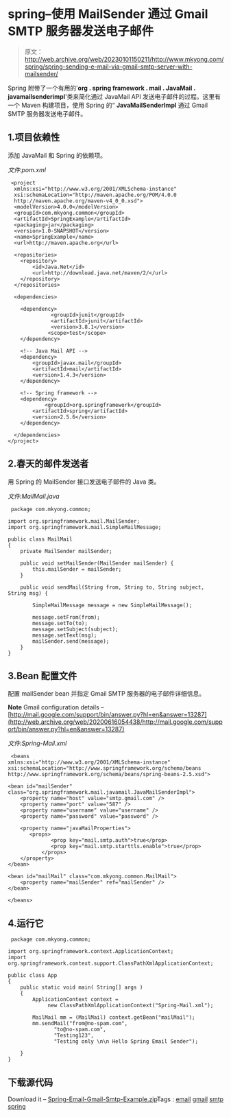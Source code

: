 # spring–使用 MailSender 通过 Gmail SMTP 服务器发送电子邮件

> 原文：<http://web.archive.org/web/20230101150211/http://www.mkyong.com/spring/spring-sending-e-mail-via-gmail-smtp-server-with-mailsender/>

Spring 附带了一个有用的'**org . spring framework . mail . JavaMail . javamailsenderimpl**'类来简化通过 JavaMail API 发送电子邮件的过程。这里有一个 Maven 构建项目，使用 Spring 的“ **JavaMailSenderImpl** 通过 Gmail SMTP 服务器发送电子邮件。

## 1.项目依赖性

添加 JavaMail 和 Spring 的依赖项。

*文件:pom.xml*

```
 <project  
  xmlns:xsi="http://www.w3.org/2001/XMLSchema-instance"
  xsi:schemaLocation="http://maven.apache.org/POM/4.0.0 
  http://maven.apache.org/maven-v4_0_0.xsd">
  <modelVersion>4.0.0</modelVersion>
  <groupId>com.mkyong.common</groupId>
  <artifactId>SpringExample</artifactId>
  <packaging>jar</packaging>
  <version>1.0-SNAPSHOT</version>
  <name>SpringExample</name>
  <url>http://maven.apache.org</url>

  <repositories>
  	<repository>
  		<id>Java.Net</id>
  		<url>http://download.java.net/maven/2/</url>
  	</repository>
  </repositories>

  <dependencies>

    <dependency>
              <groupId>junit</groupId>
              <artifactId>junit</artifactId>
              <version>3.8.1</version>
             <scope>test</scope>
    </dependency>

    <!-- Java Mail API -->
    <dependency>
	    <groupId>javax.mail</groupId>
	    <artifactId>mail</artifactId>
	    <version>1.4.3</version>
    </dependency>

    <!-- Spring framework -->
    <dependency>
     	    <groupId>org.springframework</groupId>
	    <artifactId>spring</artifactId>
	    <version>2.5.6</version>
    </dependency>

  </dependencies>
</project> 
```

## 2.春天的邮件发送者

用 Spring 的 MailSender 接口发送电子邮件的 Java 类。

*文件:MailMail.java*

```
 package com.mkyong.common;

import org.springframework.mail.MailSender;
import org.springframework.mail.SimpleMailMessage;

public class MailMail
{
	private MailSender mailSender;

	public void setMailSender(MailSender mailSender) {
		this.mailSender = mailSender;
	}

	public void sendMail(String from, String to, String subject, String msg) {

		SimpleMailMessage message = new SimpleMailMessage();

		message.setFrom(from);
		message.setTo(to);
		message.setSubject(subject);
		message.setText(msg);
		mailSender.send(message);	
	}
} 
```

## 3.Bean 配置文件

配置 mailSender bean 并指定 Gmail SMTP 服务器的电子邮件详细信息。

**Note**
Gmail configuration details – [http://mail.google.com/support/bin/answer.py?hl=en&answer=13287](http://web.archive.org/web/20200616054438/http://mail.google.com/support/bin/answer.py?hl=en&answer=13287)

*文件:Spring-Mail.xml*

```
 <beans 
xmlns:xsi="http://www.w3.org/2001/XMLSchema-instance"
xsi:schemaLocation="http://www.springframework.org/schema/beans
http://www.springframework.org/schema/beans/spring-beans-2.5.xsd">

<bean id="mailSender" class="org.springframework.mail.javamail.JavaMailSenderImpl">
	<property name="host" value="smtp.gmail.com" />
	<property name="port" value="587" />
	<property name="username" value="username" />
	<property name="password" value="password" />

	<property name="javaMailProperties">
	   <props>
       	      <prop key="mail.smtp.auth">true</prop>
       	      <prop key="mail.smtp.starttls.enable">true</prop>
       	   </props>
	</property>
</bean>

<bean id="mailMail" class="com.mkyong.common.MailMail">
	<property name="mailSender" ref="mailSender" />
</bean>

</beans> 
```

## 4.运行它

```
 package com.mkyong.common;

import org.springframework.context.ApplicationContext;
import org.springframework.context.support.ClassPathXmlApplicationContext;

public class App 
{
    public static void main( String[] args )
    {
    	ApplicationContext context = 
             new ClassPathXmlApplicationContext("Spring-Mail.xml");

    	MailMail mm = (MailMail) context.getBean("mailMail");
        mm.sendMail("from@no-spam.com",
    		   "to@no-spam.com",
    		   "Testing123", 
    		   "Testing only \n\n Hello Spring Email Sender");

    }
} 
```

## 下载源代码

Download it – [Spring-Email-Gmail-Smtp-Example.zip](http://web.archive.org/web/20200616054438/http://www.mkyong.com/wp-content/uploads/2010/03/Spring-Email-Gmail-Smtp-Example.zip)Tags : [email](http://web.archive.org/web/20200616054438/https://mkyong.com/tag/email/) [gmail](http://web.archive.org/web/20200616054438/https://mkyong.com/tag/gmail/) [smtp](http://web.archive.org/web/20200616054438/https://mkyong.com/tag/smtp/) [spring](http://web.archive.org/web/20200616054438/https://mkyong.com/tag/spring/)<input type="hidden" id="mkyong-current-postId" value="4067">